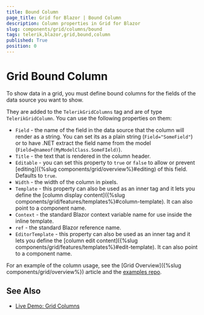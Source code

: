 ```yaml
---
title: Bound Column
page_title: Grid for Blazor | Bound Column
description: Column properties in Grid for Blazor
slug: components/grid/columns/bound
tags: telerik,blazor,grid,bound,column
published: True
position: 0
---
```


# Grid Bound Column

To show data in a grid, you must define bound columns for the fields of the data source you want to show.

They are added to the `TelerikGridColumns` tag and are of type `TelerikGridColumn`. You can use the following properties on them:

* `Field` - the name of the field in the data source that the column will render as a string. You can set its as a plain string (`Field="SomeField"`) or to have .NET extract the field name from the model (`Field=@nameof(MyModelClass.SomeFIeld)`).
* `Title` - the text that is rendered in the column header.
* `Editable` - you can set this property to `true` or `false` to allow or prevent [editing]({%slug components/grid/overview%}#editing) of this field. Defaults to `true`.
* `Width` - the width of the column in pixels.
* `Template` - this property can also be used as an inner tag and it lets you define the [column display content]({%slug components/grid/features/templates%}#column-template). It can also point to a component name.
* `Context` - the standard Blazor context variable name for use inside the inline template.
* `ref` - the standard Blazor reference name.
* `EditorTemplate` - this property can also be used as an inner tag and it lets you define the [column edit content]({%slug components/grid/features/templates%}#edit-template). It can also point to a component name.

For an example of the column usage, see the [Grid Overview]({%slug components/grid/overview%}) article and the [examples repo](https://github.com/telerik/ui-for-blazor-examples/).

## See Also

  * [Live Demo: Grid Columns](https://demos.telerik.com/blazor/grid/columns)